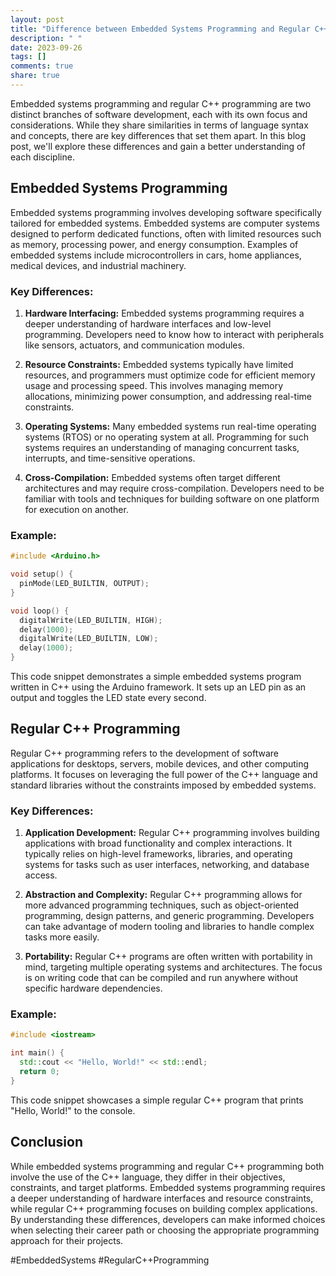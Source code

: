 ```yaml
---
layout: post
title: "Difference between Embedded Systems Programming and Regular C++ Programming"
description: " "
date: 2023-09-26
tags: []
comments: true
share: true
---
```


Embedded systems programming and regular C++ programming are two distinct branches of software development, each with its own focus and considerations. While they share similarities in terms of language syntax and concepts, there are key differences that set them apart. In this blog post, we'll explore these differences and gain a better understanding of each discipline.

## Embedded Systems Programming

Embedded systems programming involves developing software specifically tailored for embedded systems. Embedded systems are computer systems designed to perform dedicated functions, often with limited resources such as memory, processing power, and energy consumption. Examples of embedded systems include microcontrollers in cars, home appliances, medical devices, and industrial machinery.

### Key Differences:

1. **Hardware Interfacing:** Embedded systems programming requires a deeper understanding of hardware interfaces and low-level programming. Developers need to know how to interact with peripherals like sensors, actuators, and communication modules.

2. **Resource Constraints:** Embedded systems typically have limited resources, and programmers must optimize code for efficient memory usage and processing speed. This involves managing memory allocations, minimizing power consumption, and addressing real-time constraints.

3. **Operating Systems:** Many embedded systems run real-time operating systems (RTOS) or no operating system at all. Programming for such systems requires an understanding of managing concurrent tasks, interrupts, and time-sensitive operations.

4. **Cross-Compilation:** Embedded systems often target different architectures and may require cross-compilation. Developers need to be familiar with tools and techniques for building software on one platform for execution on another.

### Example:

```c++
#include <Arduino.h>

void setup() {
  pinMode(LED_BUILTIN, OUTPUT);
}

void loop() {
  digitalWrite(LED_BUILTIN, HIGH);
  delay(1000);
  digitalWrite(LED_BUILTIN, LOW);
  delay(1000);
}
```

This code snippet demonstrates a simple embedded systems program written in C++ using the Arduino framework. It sets up an LED pin as an output and toggles the LED state every second.

## Regular C++ Programming

Regular C++ programming refers to the development of software applications for desktops, servers, mobile devices, and other computing platforms. It focuses on leveraging the full power of the C++ language and standard libraries without the constraints imposed by embedded systems.

### Key Differences:

1. **Application Development:** Regular C++ programming involves building applications with broad functionality and complex interactions. It typically relies on high-level frameworks, libraries, and operating systems for tasks such as user interfaces, networking, and database access.

2. **Abstraction and Complexity:** Regular C++ programming allows for more advanced programming techniques, such as object-oriented programming, design patterns, and generic programming. Developers can take advantage of modern tooling and libraries to handle complex tasks more easily.

3. **Portability:** Regular C++ programs are often written with portability in mind, targeting multiple operating systems and architectures. The focus is on writing code that can be compiled and run anywhere without specific hardware dependencies.

### Example:

```c++
#include <iostream>

int main() {
  std::cout << "Hello, World!" << std::endl;
  return 0;
}
```

This code snippet showcases a simple regular C++ program that prints "Hello, World!" to the console.

## Conclusion

While embedded systems programming and regular C++ programming both involve the use of the C++ language, they differ in their objectives, constraints, and target platforms. Embedded systems programming requires a deeper understanding of hardware interfaces and resource constraints, while regular C++ programming focuses on building complex applications. By understanding these differences, developers can make informed choices when selecting their career path or choosing the appropriate programming approach for their projects.

#EmbeddedSystems #RegularC++Programming